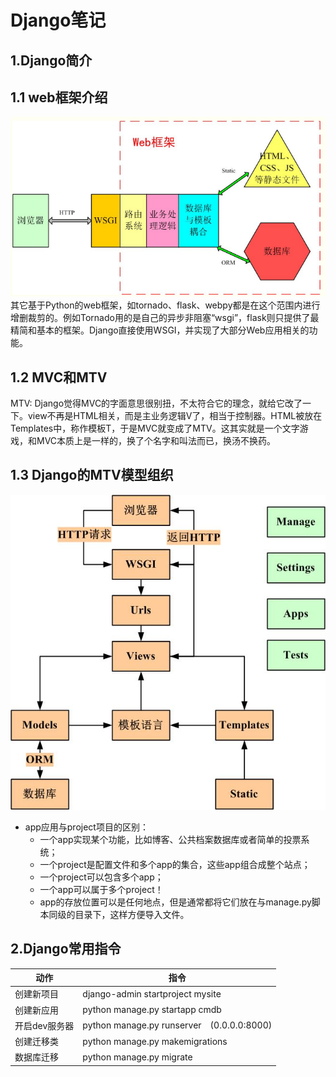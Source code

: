 # Django笔记

## 1.Django简介

## 1.1 web框架介绍

![web framework](2018-07-25-13-24-13.png)
其它基于Python的web框架，如tornado、flask、webpy都是在这个范围内进行增删裁剪的。例如Tornado用的是自己的异步非阻塞“wsgi”，flask则只提供了最精简和基本的框架。Django直接使用WSGI，并实现了大部分Web应用相关的功能。

## 1.2 MVC和MTV

MTV: Django觉得MVC的字面意思很别扭，不太符合它的理念，就给它改了一下。view不再是HTML相关，而是主业务逻辑V了，相当于控制器。HTML被放在Templates中，称作模板T，于是MVC就变成了MTV。这其实就是一个文字游戏，和MVC本质上是一样的，换了个名字和叫法而已，换汤不换药。

## 1.3 Django的MTV模型组织

![DjangoMTV](2018-07-25-13-38-21.png)

- app应用与project项目的区别：
    - 一个app实现某个功能，比如博客、公共档案数据库或者简单的投票系统；
    - 一个project是配置文件和多个app的集合，这些app组合成整个站点；
    - 一个project可以包含多个app；
    - 一个app可以属于多个project！
    - app的存放位置可以是任何地点，但是通常都将它们放在与manage.py脚本同级的目录下，这样方便导入文件。

## 2.Django常用指令

|动作|指令|
|---|---|
|创建新项目|django-admin startproject mysite|
|创建新应用|python manage.py startapp cmdb|
|开启dev服务器|python manage.py runserver　(0.0.0.0:8000)|
|创建迁移类|python manage.py makemigrations|
|数据库迁移|python manage.py migrate|


